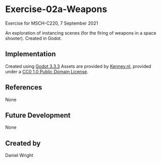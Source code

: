 # Exercise-02a-Weapons
Exercise for MSCH-C220, 7 September 2021

An exploration of instancing scenes (for the firing of weapons in a space shooter). Created in Godot.

## Implementation
Created using [Godot 3.3.3](https://godotengine.org/download)
Assets are provided by [Kenney.nl](https://kenney.nl/assets/space-shooter-extension), provided under a [CC0 1.0 Public Domain License](https://creativecommons.org/publicdomain/zero/1.0/).

## References
None

## Future Development
None

## Created by
Daniel Wright
```
